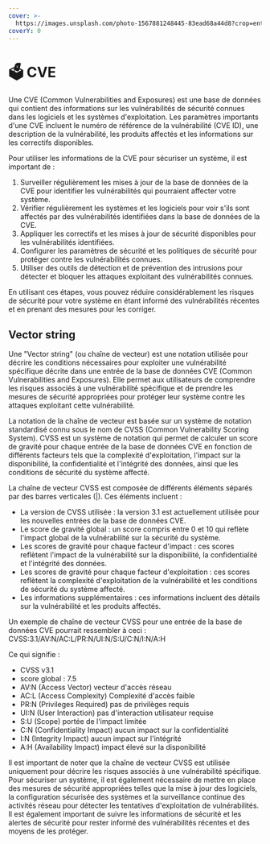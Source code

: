 ```yaml
---
cover: >-
  https://images.unsplash.com/photo-1567881248445-83ead68a44d8?crop=entropy&cs=tinysrgb&fm=jpg&ixid=MnwxOTcwMjR8MHwxfHNlYXJjaHw1fHxjeWJlcnNlY3VyaXR5JTIwY3ZlfGVufDB8fHx8MTY3NDgzMzUyMg&ixlib=rb-4.0.3&q=80
coverY: 0
---
```


# 🗳 CVE

Une CVE (Common Vulnerabilities and Exposures) est une base de données qui contient des informations sur les vulnérabilités de sécurité connues dans les logiciels et les systèmes d'exploitation. Les paramètres importants d'une CVE incluent le numéro de référence de la vulnérabilité (CVE ID), une description de la vulnérabilité, les produits affectés et les informations sur les correctifs disponibles.

Pour utiliser les informations de la CVE pour sécuriser un système, il est important de :

1. Surveiller régulièrement les mises à jour de la base de données de la CVE pour identifier les vulnérabilités qui pourraient affecter votre système.
2. Vérifier régulièrement les systèmes et les logiciels pour voir s'ils sont affectés par des vulnérabilités identifiées dans la base de données de la CVE.
3. Appliquer les correctifs et les mises à jour de sécurité disponibles pour les vulnérabilités identifiées.
4. Configurer les paramètres de sécurité et les politiques de sécurité pour protéger contre les vulnérabilités connues.
5. Utiliser des outils de détection et de prévention des intrusions pour détecter et bloquer les attaques exploitant des vulnérabilités connues.

En utilisant ces étapes, vous pouvez réduire considérablement les risques de sécurité pour votre système en étant informé des vulnérabilités récentes et en prenant des mesures pour les corriger.

## Vector string

Une "Vector string" (ou chaîne de vecteur) est une notation utilisée pour décrire les conditions nécessaires pour exploiter une vulnérabilité spécifique décrite dans une entrée de la base de données CVE (Common Vulnerabilities and Exposures). Elle permet aux utilisateurs de comprendre les risques associés à une vulnérabilité spécifique et de prendre les mesures de sécurité appropriées pour protéger leur système contre les attaques exploitant cette vulnérabilité.

La notation de la chaîne de vecteur est basée sur un système de notation standardisé connu sous le nom de CVSS (Common Vulnerability Scoring System). CVSS est un système de notation qui permet de calculer un score de gravité pour chaque entrée de la base de données CVE en fonction de différents facteurs tels que la complexité d'exploitation, l'impact sur la disponibilité, la confidentialité et l'intégrité des données, ainsi que les conditions de sécurité du système affecté.

La chaîne de vecteur CVSS est composée de différents éléments séparés par des barres verticales (|). Ces éléments incluent :

* La version de CVSS utilisée : la version 3.1 est actuellement utilisée pour les nouvelles entrées de la base de données CVE.
* Le score de gravité global : un score compris entre 0 et 10 qui reflète l'impact global de la vulnérabilité sur la sécurité du système.
* Les scores de gravité pour chaque facteur d'impact : ces scores reflètent l'impact de la vulnérabilité sur la disponibilité, la confidentialité et l'intégrité des données.
* Les scores de gravité pour chaque facteur d'exploitation : ces scores reflètent la complexité d'exploitation de la vulnérabilité et les conditions de sécurité du système affecté.
* Les informations supplémentaires : ces informations incluent des détails sur la vulnérabilité et les produits affectés.

Un exemple de chaîne de vecteur CVSS pour une entrée de la base de données CVE pourrait ressembler à ceci : CVSS:3.1/AV:N/AC:L/PR:N/UI:N/S:U/C:N/I:N/A:H

Ce qui signifie :

* CVSS v3.1
* score global : 7.5
* AV:N (Access Vector) vecteur d'accès réseau
* AC:L (Access Complexity) Complexité d'accès faible
* PR:N (Privileges Required) pas de privilèges requis
* UI:N (User Interaction) pas d'interaction utilisateur requise
* S:U (Scope) portée de l'impact limitée
* C:N (Confidentiality Impact) aucun impact sur la confidentialité
* I:N (Integrity Impact) aucun impact sur l'intégrité
* A:H (Availability Impact) impact élevé sur la disponibilité

Il est important de noter que la chaîne de vecteur CVSS est utilisée uniquement pour décrire les risques associés à une vulnérabilité spécifique. Pour sécuriser un système, il est également nécessaire de mettre en place des mesures de sécurité appropriées telles que la mise à jour des logiciels, la configuration sécurisée des systèmes et la surveillance continue des activités réseau pour détecter les tentatives d'exploitation de vulnérabilités. Il est également important de suivre les informations de sécurité et les alertes de sécurité pour rester informé des vulnérabilités récentes et des moyens de les protéger.

